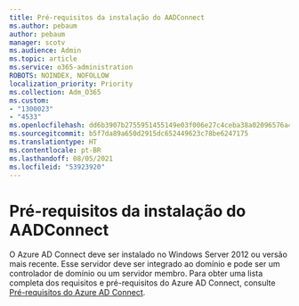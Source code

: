```yaml
---
title: Pré-requisitos da instalação do AADConnect
ms.author: pebaum
author: pebaum
manager: scotv
ms.audience: Admin
ms.topic: article
ms.service: o365-administration
ROBOTS: NOINDEX, NOFOLLOW
localization_priority: Priority
ms.collection: Adm_O365
ms.custom:
- "1300023"
- "4533"
ms.openlocfilehash: dd6b3907b2755951455149e03f006e27c4ceba38a02096576a46992c4352d675
ms.sourcegitcommit: b5f7da89a650d2915dc652449623c78be6247175
ms.translationtype: HT
ms.contentlocale: pt-BR
ms.lasthandoff: 08/05/2021
ms.locfileid: "53923920"
---
```

# <a name="pre-requisites-for-installing-aadconnect"></a>Pré-requisitos da instalação do AADConnect

O Azure AD Connect deve ser instalado no Windows Server 2012 ou versão mais recente. Esse servidor deve ser integrado ao domínio e pode ser um controlador de domínio ou um servidor membro.  Para obter uma lista completa dos requisitos e pré-requisitos do Azure AD Connect, consulte [Pré-requisitos do Azure AD Connect](https://docs.microsoft.com/azure/active-directory/hybrid/how-to-connect-install-prerequisites).
